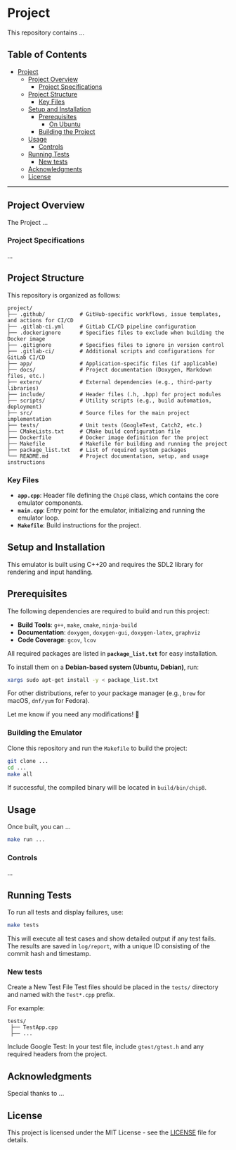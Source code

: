 # Project

This repository contains ...

## Table of Contents
- [Project](#project)
  - [Project Overview](#project-overview)
    - [Project Specifications](#project-specifications)
  - [Project Structure](#project-structure)
    - [Key Files](#key-files)
  - [Setup and Installation](#setup-and-installation)
    - [Prerequisites](#prerequisites)
      - [On Ubuntu](#on-ubuntu)
    - [Building the Project](#building-the-emulator)
  - [Usage](#usage)
    - [Controls](#controls)
  - [Running Tests](#running-tests)
    - [New tests](#new-tests)
  - [Acknowledgments](#acknowledgments)
  - [License](#license)

---

## Project Overview
The Project ...

### Project Specifications
...

## Project Structure
This repository is organized as follows:

```plaintext
project/
├── .github/           # GitHub-specific workflows, issue templates, and actions for CI/CD
├── .gitlab-ci.yml     # GitLab CI/CD pipeline configuration
├── .dockerignore      # Specifies files to exclude when building the Docker image
├── .gitignore         # Specifies files to ignore in version control
├── .gitlab-ci/        # Additional scripts and configurations for GitLab CI/CD
├── app/               # Application-specific files (if applicable)
├── docs/              # Project documentation (Doxygen, Markdown files, etc.)
├── extern/            # External dependencies (e.g., third-party libraries)
├── include/           # Header files (.h, .hpp) for project modules
├── scripts/           # Utility scripts (e.g., build automation, deployment)
├── src/               # Source files for the main project implementation
├── tests/             # Unit tests (GoogleTest, Catch2, etc.)
├── CMakeLists.txt     # CMake build configuration file
├── Dockerfile         # Docker image definition for the project
├── Makefile           # Makefile for building and running the project
├── package_list.txt   # List of required system packages
└── README.md          # Project documentation, setup, and usage instructions
```

### Key Files
- **`app.cpp`**: Header file defining the `Chip8` class, which contains the core emulator components.
- **`main.cpp`**: Entry point for the emulator, initializing and running the emulator loop.
- **`Makefile`**: Build instructions for the project.

## Setup and Installation
This emulator is built using C++20 and requires the SDL2 library for rendering and input handling.

## Prerequisites

The following dependencies are required to build and run this project:  

- **Build Tools**: `g++`, `make`, `cmake`, `ninja-build`  
- **Documentation**: `doxygen`, `doxygen-gui`, `doxygen-latex`, `graphviz`  
- **Code Coverage**: `gcov`, `lcov`  

All required packages are listed in **`package_list.txt`** for easy installation.  

To install them on a **Debian-based system (Ubuntu, Debian)**, run:  

```sh
xargs sudo apt-get install -y < package_list.txt
```  

For other distributions, refer to your package manager (e.g., `brew` for macOS, `dnf/yum` for Fedora).  

Let me know if you need any modifications! 🚀

### Building the Emulator
Clone this repository and run the `Makefile` to build the project:

```bash
git clone ...
cd ...
make all
```

If successful, the compiled binary will be located in `build/bin/chip8`.

## Usage
Once built, you can ...

```bash
make run ...
```

### Controls
...

## Running Tests
To run all tests and display failures, use:

```bash
make tests
```

This will execute all test cases and show detailed output if any test fails. The results are saved in `log/report`, with a unique ID consisting of the commit hash and timestamp.

### New tests

Create a New Test File
Test files should be placed in the `tests/` directory and named with the `Test*.cpp` prefix.

For example:
```plaintext
tests/
 ├── TestApp.cpp
 ├── ...
```

Include Google Test:
In your test file, include `gtest/gtest.h` and any required headers from the project.

## Acknowledgments
Special thanks to ...

## License
This project is licensed under the MIT License - see the [LICENSE](LICENSE) file for details.